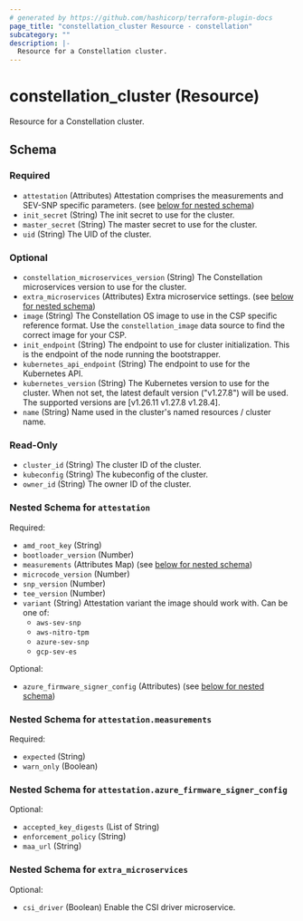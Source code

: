 ```yaml
---
# generated by https://github.com/hashicorp/terraform-plugin-docs
page_title: "constellation_cluster Resource - constellation"
subcategory: ""
description: |-
  Resource for a Constellation cluster.
---
```


# constellation_cluster (Resource)

Resource for a Constellation cluster.



<!-- schema generated by tfplugindocs -->
## Schema

### Required

- `attestation` (Attributes) Attestation comprises the measurements and SEV-SNP specific parameters. (see [below for nested schema](#nestedatt--attestation))
- `init_secret` (String) The init secret to use for the cluster.
- `master_secret` (String) The master secret to use for the cluster.
- `uid` (String) The UID of the cluster.

### Optional

- `constellation_microservices_version` (String) The Constellation microservices version to use for the cluster.
- `extra_microservices` (Attributes) Extra microservice settings. (see [below for nested schema](#nestedatt--extra_microservices))
- `image` (String) The Constellation OS image to use in the CSP specific reference format. Use the `constellation_image` data source to find the correct image for your CSP.
- `init_endpoint` (String) The endpoint to use for cluster initialization. This is the endpoint of the node running the bootstrapper.
- `kubernetes_api_endpoint` (String) The endpoint to use for the Kubernetes API.
- `kubernetes_version` (String) The Kubernetes version to use for the cluster. When not set, the latest default version ("v1.27.8") will be used. The supported versions are [v1.26.11 v1.27.8 v1.28.4].
- `name` (String) Name used in the cluster's named resources / cluster name.

### Read-Only

- `cluster_id` (String) The cluster ID of the cluster.
- `kubeconfig` (String) The kubeconfig of the cluster.
- `owner_id` (String) The owner ID of the cluster.

<a id="nestedatt--attestation"></a>
### Nested Schema for `attestation`

Required:

- `amd_root_key` (String)
- `bootloader_version` (Number)
- `measurements` (Attributes Map) (see [below for nested schema](#nestedatt--attestation--measurements))
- `microcode_version` (Number)
- `snp_version` (Number)
- `tee_version` (Number)
- `variant` (String) Attestation variant the image should work with. Can be one of:
  * `aws-sev-snp`
  * `aws-nitro-tpm`
  * `azure-sev-snp`
  * `gcp-sev-es`

Optional:

- `azure_firmware_signer_config` (Attributes) (see [below for nested schema](#nestedatt--attestation--azure_firmware_signer_config))

<a id="nestedatt--attestation--measurements"></a>
### Nested Schema for `attestation.measurements`

Required:

- `expected` (String)
- `warn_only` (Boolean)


<a id="nestedatt--attestation--azure_firmware_signer_config"></a>
### Nested Schema for `attestation.azure_firmware_signer_config`

Optional:

- `accepted_key_digests` (List of String)
- `enforcement_policy` (String)
- `maa_url` (String)



<a id="nestedatt--extra_microservices"></a>
### Nested Schema for `extra_microservices`

Optional:

- `csi_driver` (Boolean) Enable the CSI driver microservice.
